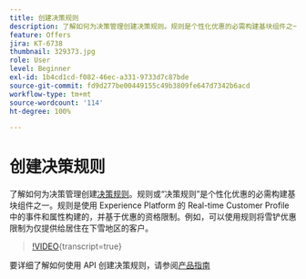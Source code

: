 ```yaml
---
title: 创建决策规则
description: 了解如何为决策管理创建决策规则。规则是个性化优惠的必需构建基块组件之一。
feature: Offers
jira: KT-6738
thumbnail: 329373.jpg
role: User
level: Beginner
exl-id: 1b4cd1cd-f082-46ec-a331-9733d7c87bde
source-git-commit: fd9d277be00449155c49b3809fe647d7342b6acd
workflow-type: tm+mt
source-wordcount: '114'
ht-degree: 100%

---
```


# 创建决策规则

了解如何为决策管理创建[决策规则](https://experienceleague.adobe.com/docs/journey-optimizer/using/offer-decisioniong/create-components/creating-decision-rules.html?lang=zh-Hans)。规则或“决策规则”是个性化优惠的必需构建基块组件之一。规则是使用 Experience Platform 的 Real-time Customer Profile 中的事件和属性构建的，并基于优惠的资格限制。例如，可以使用规则将雪铲优惠限制为仅提供给居住在下雪地区的客户。

>[!VIDEO](https://video.tv.adobe.com/v/329373?quality=12&learn=on){transcript=true}

要详细了解如何使用 API 创建决策规则，请参阅[产品指南](https://experienceleague.adobe.com/docs/journey-optimizer/using/offer-decisioniong/api-reference/offers-api/decision-rules/create.html?lang=zh-Hans)

